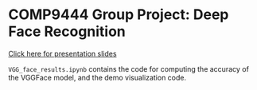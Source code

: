 # COMP9444 Group Project: Deep Face Recognition
[Click here for presentation slides](https://docs.google.com/presentation/d/1_sB9pA229NyX3D3ew4zZGrxLdDZYUGNciRHDHe4GxIk/edit?usp=sharing)

`VGG_face_results.ipynb` contains the code for computing the accuracy of the VGGFace model, and the demo visualization code.
